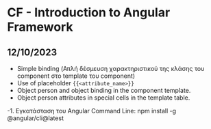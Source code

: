 # CF - Introduction to Angular Framework

## 12/10/2023

- Simple binding (Απλή δέσμευση χαρακτηριστικού της κλάσης του component στο template του component)
- Use of placeholder `{{<attribute_name>}}`
- Object person and object binding in the component template.
- Object person attributes in special cells in the template table.
  
-1. Εγκατάσταση του Angular Command Line:
npm install -g @angular/cli@latest
